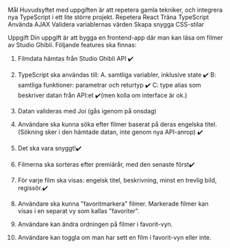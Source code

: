 Mål
Huvudsyftet med uppgiften är att repetera gamla tekniker, och integrera nya TypeScript i ett lite större projekt.
Repetera React
Träna TypeScript
Använda AJAX
Validera variablernas värden
Skapa snygga CSS-stilar

Uppgift
Din uppgift är att bygga en frontend-app där man kan läsa om filmer av Studio Ghibli. Följande features ska finnas:

1. Filmdata hämtas från Studio Ghibli API  ✔️

2. TypeScript ska användas till:
  A. samtliga variabler, inklusive state  ✔️
  B: samtliga funktioner: parametrar och returtyp ✔️
  C: type alias som beskriver datan från API:et ✔️(men kolla om interface är ok.)

3. Datan valideras med Joi (gås igenom på onsdag)

4. Användare ska kunna söka efter filmer baserat på deras engelska titel.(Sökning sker i den hämtade datan, inte genom nya API-anrop) ✔️

5. Det ska vara snyggt!✔️

6. Filmerna ska sorteras efter premiärår, med den senaste först✔️

7. För varje film ska visas: engelsk titel, beskrivning, minst en trevlig bild, regissör.✔️

8. Användare ska kunna "favoritmarkera" filmer. Markerade filmer kan visas i en separat vy som kallas "favoriter".

9. Användare kan ändra ordningen på filmer i favorit-vyn.

10. Användare kan toggla om man har sett en film i favorit-vyn eller inte.
